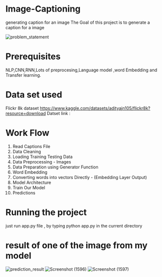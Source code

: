 # Image-Captioning
generating  caption for an image
The Goal of this project is to generate a caption for a image

![problem_statement](https://github.com/Ekam3000/Image-captioning/assets/86596600/c75769dd-80cb-4aaf-8f31-a49ed4d663b0)


# Prerequisites
NLP,CNN,RNN,Lots of preprocesing,Language model ,word Embedding and Transfer learning.

# Data set used 
Flickr 8k dataset 
https://www.kaggle.com/datasets/adityajn105/flickr8k?resource=download
Datset link :
# Work Flow
1. Read Captions File
2. Data Cleaning
3. Loading Training Testing Data
4. Data Preprocessing - Images
5. Data Preparation using Generator Function
6. Word Embedding
7. Converting words into vectors  Directly - (Embedding Layer Output)
8. Model Architecture
9. Train Our Model
10. Predictions
# Running the project
just run app.py file , by typing python app.py in the current directory 
# result of one of the image from my model

![prediction_result](https://github.com/Ekam3000/Image-captioning/assets/86596600/8ed5fc08-339b-462e-b1e7-e025a7653b12)
![Screenshot (1596)](https://github.com/Ekam3000/Image-captioning/assets/86596600/43fc002c-0f96-460b-99b1-3e7ec62c9d0b)
![Screenshot (1597)](https://github.com/Ekam3000/Image-captioning/assets/86596600/5120f24b-cae3-47e3-980a-8096b6643526)
